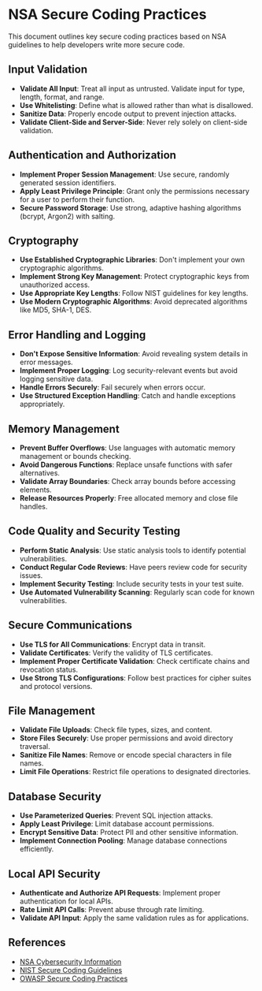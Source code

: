 # NSA Secure Coding Practices

This document outlines key secure coding practices based on NSA guidelines to help developers write more secure code.

## Input Validation

- **Validate All Input**: Treat all input as untrusted. Validate input for type, length, format, and range.
- **Use Whitelisting**: Define what is allowed rather than what is disallowed.
- **Sanitize Data**: Properly encode output to prevent injection attacks.
- **Validate Client-Side and Server-Side**: Never rely solely on client-side validation.

## Authentication and Authorization

- **Implement Proper Session Management**: Use secure, randomly generated session identifiers.
- **Apply Least Privilege Principle**: Grant only the permissions necessary for a user to perform their function.
- **Secure Password Storage**: Use strong, adaptive hashing algorithms (bcrypt, Argon2) with salting.

## Cryptography

- **Use Established Cryptographic Libraries**: Don't implement your own cryptographic algorithms.
- **Implement Strong Key Management**: Protect cryptographic keys from unauthorized access.
- **Use Appropriate Key Lengths**: Follow NIST guidelines for key lengths.
- **Use Modern Cryptographic Algorithms**: Avoid deprecated algorithms like MD5, SHA-1, DES.

## Error Handling and Logging

- **Don't Expose Sensitive Information**: Avoid revealing system details in error messages.
- **Implement Proper Logging**: Log security-relevant events but avoid logging sensitive data.
- **Handle Errors Securely**: Fail securely when errors occur.
- **Use Structured Exception Handling**: Catch and handle exceptions appropriately.

## Memory Management

- **Prevent Buffer Overflows**: Use languages with automatic memory management or bounds checking.
- **Avoid Dangerous Functions**: Replace unsafe functions with safer alternatives.
- **Validate Array Boundaries**: Check array bounds before accessing elements.
- **Release Resources Properly**: Free allocated memory and close file handles.

## Code Quality and Security Testing

- **Perform Static Analysis**: Use static analysis tools to identify potential vulnerabilities.
- **Conduct Regular Code Reviews**: Have peers review code for security issues.
- **Implement Security Testing**: Include security tests in your test suite.
- **Use Automated Vulnerability Scanning**: Regularly scan code for known vulnerabilities.

## Secure Communications

- **Use TLS for All Communications**: Encrypt data in transit.
- **Validate Certificates**: Verify the validity of TLS certificates.
- **Implement Proper Certificate Validation**: Check certificate chains and revocation status.
- **Use Strong TLS Configurations**: Follow best practices for cipher suites and protocol versions.

## File Management

- **Validate File Uploads**: Check file types, sizes, and content.
- **Store Files Securely**: Use proper permissions and avoid directory traversal.
- **Sanitize File Names**: Remove or encode special characters in file names.
- **Limit File Operations**: Restrict file operations to designated directories.

## Database Security

- **Use Parameterized Queries**: Prevent SQL injection attacks.
- **Apply Least Privilege**: Limit database account permissions.
- **Encrypt Sensitive Data**: Protect PII and other sensitive information.
- **Implement Connection Pooling**: Manage database connections efficiently.

## Local API Security

- **Authenticate and Authorize API Requests**: Implement proper authentication for local APIs.
- **Rate Limit API Calls**: Prevent abuse through rate limiting.
- **Validate API Input**: Apply the same validation rules as for applications.

## References

- [NSA Cybersecurity Information](https://www.nsa.gov/cybersecurity/)
- [NIST Secure Coding Guidelines](https://www.nist.gov/cybersecurity)
- [OWASP Secure Coding Practices](https://owasp.org/www-project-secure-coding-practices-quick-reference-guide/)
